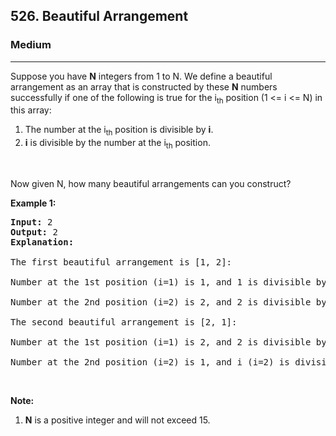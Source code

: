 <h2>526. Beautiful Arrangement</h2><h3>Medium</h3><hr><div><p>Suppose you have <b>N</b> integers from 1 to N. We define a beautiful arrangement as an array that is constructed by these <b>N</b> numbers successfully if one of the following is true for the i<sub>th</sub> position (1 &lt;= i &lt;= N) in this array:</p>

<ol>
	<li>The number at the i<sub>th</sub> position is divisible by <b>i</b>.</li>
	<li><b>i</b> is divisible by the number at the i<sub>th</sub> position.</li>
</ol>

<p>&nbsp;</p>

<p>Now given N, how many beautiful arrangements can you construct?</p>

<p><b>Example 1:</b></p>

<pre><b>Input:</b> 2
<b>Output:</b> 2
<b>Explanation:</b> 

The first beautiful arrangement is [1, 2]:

Number at the 1st position (i=1) is 1, and 1 is divisible by i (i=1).

Number at the 2nd position (i=2) is 2, and 2 is divisible by i (i=2).

The second beautiful arrangement is [2, 1]:

Number at the 1st position (i=1) is 2, and 2 is divisible by i (i=1).

Number at the 2nd position (i=2) is 1, and i (i=2) is divisible by 1.
</pre>

<p>&nbsp;</p>

<p><b>Note:</b></p>

<ol>
	<li><b>N</b> is a positive integer and will not exceed 15.</li>
</ol>

<p>&nbsp;</p>
</div>